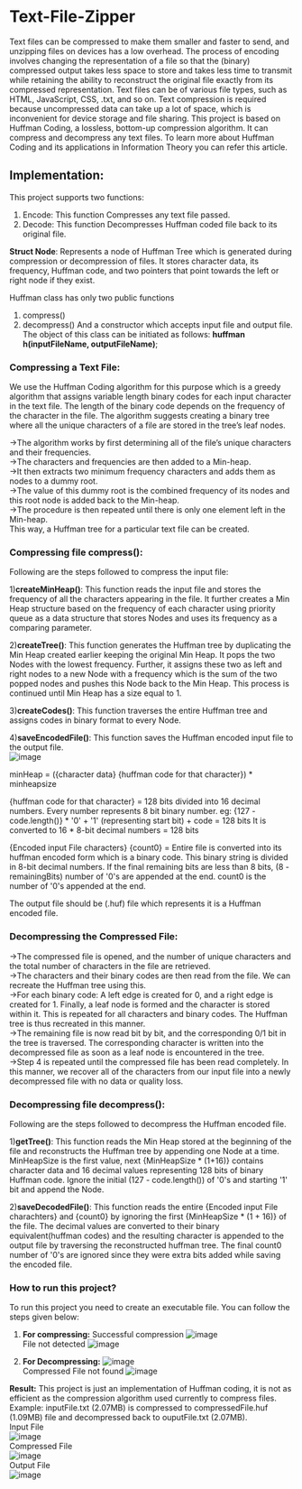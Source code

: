 # Text-File-Zipper

Text files can be compressed to make them smaller and faster to send, and unzipping files on devices has a low overhead. The process of encoding involves changing the representation of a file so that the (binary) compressed output takes less space to store and takes less time to transmit while retaining the ability to reconstruct the original file exactly from its compressed representation. Text files can be of various file types, such as HTML, JavaScript, CSS, .txt, and so on. Text compression is required because uncompressed data can take up a lot of space, which is inconvenient for device storage and file sharing.
This project is based on Huffman Coding, a lossless, bottom-up compression algorithm. It can compress and decompress any text files.
To learn more about Huffman Coding and its applications in Information Theory you can refer this article.

## Implementation:
This project supports two functions:
1) Encode: This function Compresses any text file passed.
2) Decode: This function Decompresses Huffman coded file back to its original file.

**Struct Node**: Represents a node of Huffman Tree which is generated during compression or decompression of files. It stores character data, its frequency, Huffman code, and two pointers that point towards the left or right node if they exist.

Huffman class has only two public functions
1) compress()
2) decompress()
And a constructor which accepts input file and output file. The object of this class can be initiated as follows: **huffman h(inputFileName, outputFileName)**;

### Compressing a Text File:
We use the Huffman Coding algorithm for this purpose which is a greedy algorithm that assigns variable length binary codes for each input character in the text file. The length of the binary code depends on the frequency of the character in the file. The algorithm suggests creating a binary tree where all the unique characters of a file are stored in the tree’s leaf nodes.

->The algorithm works by first determining all of the file’s unique characters and their frequencies.   
->The characters and frequencies are then added to a Min-heap.   
->It then extracts two minimum frequency characters and adds them as nodes to a dummy root.   
->The value of this dummy root is the combined frequency of its nodes and this root node is added back to the Min-heap.   
->The procedure is then repeated until there is only one element left in the Min-heap.  
This way, a Huffman tree for a particular text file can be created.
### Compressing file compress():
Following are the steps followed to compress the input file:

1)**createMinHeap()**: This function reads the input file and stores the frequency of all the characters appearing in the file. It further creates a Min Heap structure based on the frequency of each character using priority queue as a data structure that stores Nodes and uses its frequency as a comparing parameter.

2)**createTree()**: This function generates the Huffman tree by duplicating the Min Heap created earlier keeping the original Min Heap. It pops the two Nodes with the lowest frequency. Further, it assigns these two as left and right nodes to a new Node with a frequency which is the sum of the two popped nodes and pushes this Node back to the Min Heap. This process is continued until Min Heap has a size equal to 1.

3)**createCodes()**: This function traverses the entire Huffman tree and assigns codes in binary format to every Node.

4)**saveEncodedFile()**: This function saves the Huffman encoded input file to the output file.  
![image](https://user-images.githubusercontent.com/129162262/231460244-5405cbf0-14f3-4e79-9ef0-74ff965a7222.png)


minHeap = ({character data} {huffman code for that character}) * minheapsize

{huffman code for that character} = 128 bits divided into 16 decimal numbers. Every number represents 8 bit binary number.
eg: {127 - code.length()} * '0' + '1' (representing start bit) + code = 128 bits
It is converted to 16 * 8-bit decimal numbers = 128 bits

{Encoded input File characters} {count0} = Entire file is converted into its huffman encoded form which is a binary code. This binary string is divided in 8-bit decimal numbers. If the final remaining bits are less than 8 bits, (8 - remainingBits) number of '0's are appended at the end. count0 is the number of '0's appended at the end.

The output file should be (.huf) file which represents it is a Huffman encoded file.
### Decompressing the Compressed File:
->The compressed file is opened, and the number of unique characters and the total number of characters in the file are retrieved.  
->The characters and their binary codes are then read from the file. We can recreate the Huffman tree using this.  
->For each binary code: 
A left edge is created for 0, and a right edge is created for 1. 
Finally, a leaf node is formed and the character is stored within it.
 This is repeated for all characters and binary codes. The Huffman tree is thus recreated in this manner.  
->The remaining file is now read bit by bit, and the corresponding 0/1 bit in the tree is traversed. The corresponding character is written into the decompressed file as soon as a leaf node is encountered in the tree.  
->Step 4 is repeated until the compressed file has been read completely. 
In this manner, we recover all of the characters from our input file into a newly decompressed file with no data or quality loss.


### Decompressing file decompress(): 
Following are the steps followed to decompress the Huffman encoded file.

1)**getTree()**: This function reads the Min Heap stored at the beginning of the file and reconstructs the Huffman tree by appending one Node at a time. MinHeapSize is the first value, next {MinHeapSize * (1+16)} contains character data and 16 decimal values representing 128 bits of binary Huffman code. Ignore the initial (127 - code.length()) of '0's and starting '1' bit and append the Node.

2)**saveDecodedFile()**: This function reads the entire {Encoded input File charachters} and {count0} by ignoring the first {MinHeapSize * (1 + 16)} of the file. The decimal values are converted to their binary equivalent(huffman codes) and the resulting character is appended to the output file by traversing the reconstructed huffman tree. The final count0 number of '0's are ignored since they were extra bits added while saving the encoded file.

### How to run this project?
To run this project you need to create an executable file. You can follow the steps given below:
1) **For compressing:** Successful compression
![image](https://user-images.githubusercontent.com/129162262/231456546-a649faa8-33f4-44e8-913a-473a7cfa2964.png)  
File not detected
![image](https://user-images.githubusercontent.com/129162262/231457717-92f2cf5e-ebf1-413e-8aa4-d36949dbff58.png)


2) **For Decompressing:**
![image](https://user-images.githubusercontent.com/129162262/231458771-edba9cd2-9239-42f5-8dfd-c15aa8d8b26a.png)  
Compressed File not found
![image](https://user-images.githubusercontent.com/129162262/231459148-3ddab3d1-0547-4dd4-8d68-f5ba05395293.png)

**Result:** This project is just an implementation of Huffman coding, it is not as efficient as the compression algorithm used currently to compress files.
Example: inputFile.txt (2.07MB) is compressed to compressedFile.huf (1.09MB) file and decompressed back to ouputFile.txt (2.07MB).  
Input File  
![image](https://user-images.githubusercontent.com/129162262/231459884-fae817f1-a74f-4e9a-8404-411ab2cad369.png)  
Compressed File  
![image](https://user-images.githubusercontent.com/129162262/231459626-9ba91acf-70db-4066-a8f0-329cbae0ff8f.png)  
Output File  
![image](https://user-images.githubusercontent.com/129162262/231460026-8ae4b431-2f99-47cc-bd83-61eed844048b.png)

